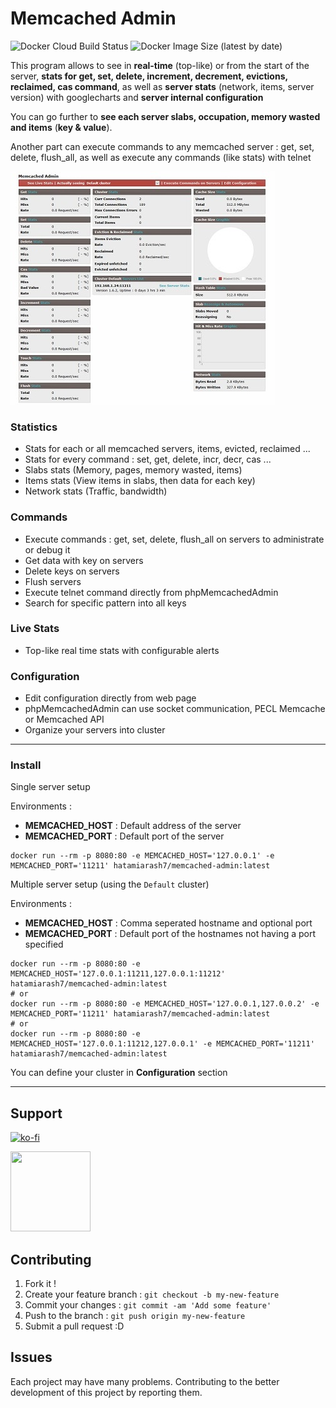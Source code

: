 # Memcached Admin
![Docker Cloud Build Status](https://img.shields.io/docker/cloud/build/hatamiarash7/memcached-admin) ![Docker Image Size (latest by date)](https://img.shields.io/docker/image-size/hatamiarash7/memcached-admin)

This program allows to see in **real-time** (top-like) or from the start of the server, **stats for get, set, delete, increment, decrement, evictions, reclaimed, cas command**, as well as **server stats** (network, items, server version) with googlecharts and  **server internal configuration**

You can go further to **see each server slabs, occupation, memory wasted and items** (**key & value**).

Another part can execute commands to any memcached server : get, set, delete, flush\_all, as well as execute any commands (like stats) with telnet

![image](app.jpg)

### Statistics
* Stats for each or all memcached servers, items, evicted, reclaimed ...
* Stats for every command : set, get, delete, incr, decr, cas ...
* Slabs stats (Memory, pages, memory wasted, items)
* Items stats (View items in slabs, then data for each key)
* Network stats (Traffic, bandwidth)

### Commands
* Execute commands : get, set, delete, flush_all on servers to administrate or debug it
* Get data with key on servers
* Delete keys on servers
* Flush servers
* Execute telnet command directly from phpMemcachedAdmin
* Search for specific pattern into all keys

### Live Stats
* Top-like real time stats with configurable alerts


### Configuration
* Edit configuration directly from web page
* phpMemcachedAdmin can use socket communication, PECL Memcache or Memcached API
* Organize your servers into cluster

---

### Install

Single server setup

Environments :  
* **MEMCACHED_HOST** : Default address of the server
* **MEMCACHED_PORT** : Default port of the server

```shell
docker run --rm -p 8080:80 -e MEMCACHED_HOST='127.0.0.1' -e MEMCACHED_PORT='11211' hatamiarash7/memcached-admin:latest
```

Multiple server setup (using the `Default` cluster)

Environments :  
* **MEMCACHED_HOST** : Comma seperated hostname and optional port
* **MEMCACHED_PORT** : Default port of the hostnames not having a port specified

```shell
docker run --rm -p 8080:80 -e MEMCACHED_HOST='127.0.0.1:11211,127.0.0.1:11212' hatamiarash7/memcached-admin:latest
# or
docker run --rm -p 8080:80 -e MEMCACHED_HOST='127.0.0.1,127.0.0.2' -e MEMCACHED_PORT='11211' hatamiarash7/memcached-admin:latest
# or
docker run --rm -p 8080:80 -e MEMCACHED_HOST='127.0.0.1:11212,127.0.0.1' -e MEMCACHED_PORT='11211' hatamiarash7/memcached-admin:latest
```

You can define your cluster in **Configuration** section

---

## Support

[![ko-fi](https://www.ko-fi.com/img/githubbutton_sm.svg)](https://ko-fi.com/D1D1WGU9)

<div><a href="https://payping.ir/@hatamiarash7"><img src="https://cdn.payping.ir/statics/Payping-logo/Trust/blue.svg" height="128" width="128"></a></div>

## Contributing

1. Fork it !
2. Create your feature branch : `git checkout -b my-new-feature`
3. Commit your changes : `git commit -am 'Add some feature'`
4. Push to the branch : `git push origin my-new-feature`
5. Submit a pull request :D

## Issues

Each project may have many problems. Contributing to the better development of this project by reporting them.
